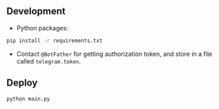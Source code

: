 ## Development

+ Python packages:
```sh
pip install -r requirements.txt
```

+ Contact `@BotFather` for getting authorization token, and store in a file called `telegram.token`.

## Deploy
```sh
python main.py
```
